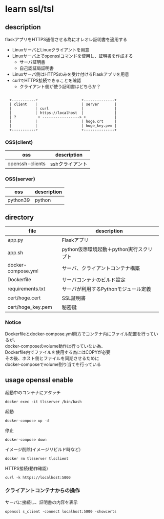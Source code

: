 # learn ssl/tsl

## description
flaskアプリをHTTPS通信させる為にオレオレ証明書を適用する
- LinuxサーバとLinuxクライアントを用意
- Linuxサーバ上でopensslコマンドを使用し、証明書を作成する
    - サーバ証明書
    - 自己認証局証明書
- Linuxサーバ側はHTTPSのみを受け付けるFlaskアプリを用意
- curlでHTTPS接続できることを確認
    - クライアント側が使う証明書はどちらか？

```

  +-----------+                    +--------------+
  | client    |                    | server       |
  |           | curl               |              |
  |           | https://localhost  |              |
  | ?          + -----------------> +             |
  |           |                    | hoge.crt     |
  |           |                    | hoge_key.pem |
  +-----------+                    +--------------+

```

### OSS(client)

| oss | description |
| --- | --- |
| openssh-clients | sshクライアント |


### OSS(server)

| oss | description |
| --- | --- |
| python39 | python |


## directory

| file | description |
| --- | --- |
| app.py | Flaskアプリ |
| app.sh | python仮想環境起動＋python実行スクリプト |
| docker-compose.yml | サーバ、クライアントコンテナ構築 |
| Dockerfile | サーバコンテナのビルド設定 |
| requirements.txt | サーバが利用するPythonモジュール定義 |
| cert/hoge.cert | SSL証明書 |
| cert/hoge_key.pem | 秘密鍵 |


### Notice
Dockerfileとdocker-compose.yml両方でコンテナ内にファイル配置を行っているが、  
docker-composeのvolume動作は行っていない為、  
Dockerfile内でファイルを使用する為にはCOPYが必要  
その後、ホスト側とファイルを同期させるために  
docker-composeでvolume割り当てを行っている


## usage openssl enable

起動中のコンテナにアタッチ
```
docker exec -it tlsserver /bin/bash
```

起動
```
docker-compose up -d
```

停止
```
docker-compose down
```

イメージ削除(イメージリビルド時など)
```
docker rm tlsserver tlsclient
```

HTTPS接続(動作確認)
```
curl -k https://localhost:5000
```

### クライアントコンテナからの操作
サーバに接続し、証明書の内容を表示
```
openssl s_client -connect localhost:5000 -showcerts
```
